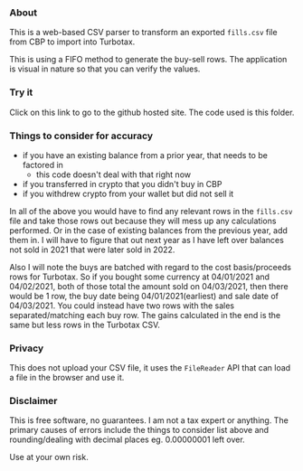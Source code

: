 ### About

This is a web-based CSV parser to transform an exported `fills.csv` file from CBP to import into Turbotax.

This is using a FIFO method to generate the buy-sell rows. The application is visual in nature so that you can verify the values.

### Try it
Click on this link to go to the github hosted site. The code used is this folder.

### Things to consider for accuracy
* if you have an existing balance from a prior year, that needs to be factored in
  * this code doesn't deal with that right now
* if you transferred in crypto that you didn't buy in CBP
* if you withdrew crypto from your wallet but did not sell it

In all of the above you would have to find any relevant rows in the `fills.csv` file and take those rows out because they will mess up any calculations performed. Or in the case of existing balances from the previous year, add them in. I will have to figure that out next year as I have left over balances not sold in 2021 that were later sold in 2022.

Also I will note the buys are batched with regard to the cost basis/proceeds rows for Turbotax. So if you bought some currency at 04/01/2021 and 04/02/2021, both of those total the amount sold on 04/03/2021, then there would be 1 row, the buy date being 04/01/2021(earliest) and sale date of 04/03/2021. You could instead have two rows with the sales separated/matching each buy row. The gains calculated in the end is the same but less rows in the Turbotax CSV.

### Privacy
This does not upload your CSV file, it uses the `FileReader` API that can load a file in the browser and use it.

### Disclaimer
This is free software, no guarantees. I am not a tax expert or anything. The primary causes of errors include the things to consider list above and rounding/dealing with decimal places eg. 0.00000001 left over.

Use at your own risk.